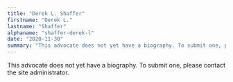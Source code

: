 ```yaml
---
title: "Derek L. Shaffer"
firstname: "Derek L."
lastname: "Shaffer"
alphaname: "shaffer-derek-l"
date: "2020-11-30"
summary: "This advocate does not yet have a biography. To submit one, please contact the site administrator."
---
```

This advocate does not yet have a biography. To submit one, please contact the site administrator.

